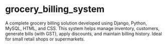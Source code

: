 # grocery_billing_system
A complete grocery billing solution developed using Django, Python, MySQL, HTML, and CSS. This system helps manage inventory, customers, generate bills (with GST), apply discounts, and maintain billing history. Ideal for small retail shops or supermarkets.
